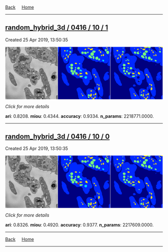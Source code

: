 
[Back](..)&nbsp;&nbsp;&nbsp;&nbsp;&nbsp;[Home](https://leapmanlab.github.io/snapshots)

---

<div class="summary"><a href="1"><h2>random_hybrid_3d / 0416 / 10 / 1</h2></a><p>Created 25 Apr 2019, 13:50:35
</p><a href="1"><img src="1/media/summary.png" align="center"></a><p>
<i>Click for more details</i>
</p></div>

**ari**: 0.8208. **miou**: 0.4344. **accuracy**: 0.9334. **n_params**: 2218771.0000. 

---

<div class="summary"><a href="0"><h2>random_hybrid_3d / 0416 / 10 / 0</h2></a><p>Created 25 Apr 2019, 13:50:35
</p><a href="0"><img src="0/media/summary.png" align="center"></a><p>
<i>Click for more details</i>
</p></div>

**ari**: 0.8326. **miou**: 0.4920. **accuracy**: 0.9377. **n_params**: 2217609.0000. 

---

[Back](..)&nbsp;&nbsp;&nbsp;&nbsp;&nbsp;[Home](https://leapmanlab.github.io/snapshots)

---